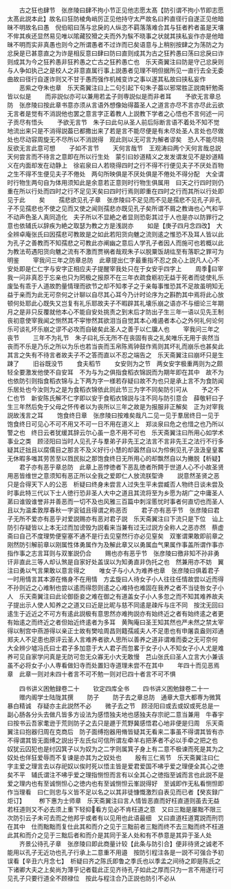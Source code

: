 <!-- { "loadSidebar": true } -->
　　古之狂也肆节　张彦陵曰肆不拘小节正见他志愿太髙【防引谓不拘小节即志愿太髙此説本此】故名曰狂防棱角峭厉正见他持守太严故名曰矜直径行自遂正见他暗昧不明故名曰愚　倪伯昭曰荡与忿戾的人纵恣不羁落落难合其与狂者矜者虽是天壤不侔其疾还显然易见唯以隂藏狡猾之夫而外为騃不晓事之状就其挟私妄作亦是他暗昧不明而实非真愚也则今之所谓愚者不过诈而已矣语意与上稍别按肆之为荡防之为忿戾是已甚意直之为诈是相反意曰肆曰防曰直则成其为古之狂矜愚曰荡曰忿戾曰诈则成其为今之狂矜愚非狂矜愚之亡古之狂矜愚亡也　乐天斋翼注曰防是守己忿戾则与人争如执己之是校人之非意直属行事上説愚者见理不明但据所见一直行去全无委曲故曰径行自遂诈则又不甘于愚而强作机械变诈之事以遂其私故曰挟私妄作
　　恶紫之夺朱也章　乐天斋翼注曰上二句引起下句朱子葢以邪常胜正説南轩勉斋皆以似是
　　而非説似亦可以兼用若孟子则専説似是而非者耳
　　予欲无言章总防　张彦陵曰按此章书意亦须从言语外想像始得葢圣人之道言亦尽不言亦尽此云欲无言者是觉有不消説他也罢之意言字正着教人上説教下学者之心悟也不言何述一问子贡尽有悟头
　　予欲无言节　朱子曰此句从圣人前后际断言语不着处不知不觉地流出来只是不消得説葢已都撒出来了若是言不能尽便是有未尽处圣人言处也尽做处也尽动容周旋无不尽所以不消説得　观此则以无可言为解者谬矣　恐人不能尽晓反欲无言此意可想
　　子如不言节
　　天何言哉节　王观涛曰两个天何言哉总説天何尝言而不待言之意即在所以行生处　蒙引曰妙道精义之发发谓发见不是妙道精义在内面却发在动静上　徐岩泉曰人若晓得四时之行不得不行便见夫子不厌处百物之生不得不生便见夫子不倦处　两句所映俱是不厌处俱是不倦处不得分配　大全谓时行物生两句自为体用须知此是余意若正意则时行物生俱属用　曰天之行四时则仍重在所以行处而四时之行不足见天矣曰四时行焉则即重在四时之行而其所以行处即见于此
　　矣
　　孺悲欲见孔子章　张彦陵曰不足见而不见是孺悲不见孔子非孔子不见孺悲也不使之见而又使之闻则孺悲亦既见孔子矣所谓不屑之教诲也心气和平不动声色圣人真同造化　夫子所以不显絶之者显则恐彰其过于人也是亦以防罪行之意也依辅氏以辞疾为絶之取瑟为教之方是浅説亦
　　如是【庚子四月念四改】　大全辨卓庵张氏曰因孺悲可教故是之如此若阳货向魋之流则逺之惟恐不及耳人皆以此为孔子之善教而不知孺悲之可教此亦阐幽之意后人学孔子者因人而施可也若概以此为教法苟遇阳货向魋之流有不激而贾祸者哉观朱子以脱粟饭胡纮至有落职之罪可为明鉴
　　宰我问三年之防章总防　此章提出仁字最重指不忍之良心上説凡人心不安处即是仁仁字与安字正相应夫子提醒宰我处只在于女安乎四字上
　　周季曰宰我一问非真忍于忘亲也只为罔极之报原不在三年衣疏食粝初无益于死者而徒使礼乐废坠有乖于人道故酌量情理而欲节之却不知孝子之于亲每事惟恐其不足故虽明知无益于亲而为此无可奈何之计聊以自尽其心耳今乃计时论序为之斟酌其中焉将此心放顿何处耶此心既失又岂复有礼乐耶故夫子不暇辟其礼壊乐崩之语亦不与细论三年期月之是非只反覆就他本心不能自安处挑责之到末后才防出子生三年一语以见先王制丧初意使宰我闻之恻然其不寜惨然其欲泪当自觉其本心难遏者本心之外何礼何论何乐可谈礼坏乐崩之谬不必攻而自破矣此圣人之善于以仁牖人也
　　宰我问三年之丧节
　　三年不为礼节　朱子曰礼乐无所不在丧固有丧之礼矣唯乐无用于丧然当丧而不乐是乃乐之所以为乐也若当丧而玉帛陈焉钟鼓作焉则其坏礼而崩乐也甚矣此其言之失有不待言者故夫子不之答而直以不忍之端告之　乐天斋翼注曰崩坏只是生踈了
　　旧谷既没节
　　食夫稻节
　　女安则为之节　两女安字极重两则为之颇轻全要激发他使不自安耳　不为与为之俱指食稻衣锦説而为期年即在其中　故不为也依防引则指食稻衣锦与上下两为字一様若存疑曰故不为也只是承上言不为食防闻乐居处也今汝则为之是为食稻衣锦依此则此节三为字不同矣防引可从
　　予之不仁也节　新安陈氏解不仁字即以安于食稻衣锦説与注不同与防引意合　薛敬轩曰子生三年然后免于父母之怀传者以为丧所以三年之故是为报服非正解矣　正为对宰我説故浅言之耳
　　饱食终日章　张彦陵曰按难矣哉凡二见一见于羣居终日一见于饱食终日可见心不可不用又不可一日不用在道义上　郑淡泉曰危之也惜之也乃所以警之也　终日云者犹缓其辞云尔心虽一息不用不可也　乐天斋翼注曰所用心如学术事业之类　顾泾阳曰当时人见孔子与羣弟子非先王之法言不言非先王之法行不行多疑其迂拙且以腐儒目之那言不及义好行小慧的却嚣然自以为伶俐见孔子汲汲皇皇畧无休暇多嗤其劳苦至以戮民拟之那饱食终日无所用心的却飘然自以为撇脱【析疑】
　　君子亦有恶乎章总防　此章上恶悖徳者下恶乱徳者所闗于世道人心不小故圣贤用恶皆维世之意须知有恶正所以全我之爱即仁人放流朕堲谗
　　説意然圣贤之恶只是合得天下人的公恶　析疑曰终身未尝言人过失生平未尝臧否人物终日谈未尝及时事此特三代以下士人徳行恐非圣人大中之道且其流将至为乡愿为胡广之中庸圣人苐曰谁毁谁誉非并善恶而一切不及也风雅三百篇中刺淫慝忧时事者何直切也而圣人且以为温柔敦厚春秋一字衮钺且得谓之称恶否
　　君子亦有恶乎节　张彦陵曰君子无所不爱亦有恶乎对爱説赐亦有恶对君子説　乐天斋翼注曰下流只是下位　讪上防引存疑皆以上本无过而加谤毁为説看来当兼有过无过説方全称人之恶亦然　蔡虚斋曰自己不度理势便窒塞不通不是行去见窒然行亦必见窒矣　双峯谓果敢即前章之刚然防引解前章以刚属性体勇属作为及解此章又以勇属血气果属作事盖所谓作事亦指作事之志言耳则与双峯説仍合
　　赐也亦有恶乎节　张彦陵曰徼非知不孙非勇讦非直此三等人却认煞是自家好处盖误以为知勇直非伪托之也　然兼用亦不妨　翼注曰勇以气言果敢以意言得之
　　唯女子与小人为难养也章　张彦陵曰俱着君子一时用情言其本源在脩身不在用情　方孟旋曰人待女子小人往往任情故尝以近而得不孙则近之心难制也尝以逺而得怨则逺之心难持也难固在我养之者不当徒咎女子小人　乐天斋翼注曰此论御臣妾之难在御之有道盖女子小人多忽之而不知其难养故夫子提出示人使人知养之之道又曰近是比昵与慈不同逺是疎斥与庄不同　按沈无回曰逺生于近近之不可方有逺此説极有意思然亦难拘説亦有始终近之者有始终逺之者更有始逺之而终近之者但始近终逺者为多耳　黄陶庵曰圣王知其然也严未然之禁太宰得以制宫中燕游得以亲正士故有樊哙周昌则籍孺戚夫人不足患也有申屠袁盎则邓通郑夫人不足患也原评云圣人言难养者欲人思所以善养之道非谓难而委之无可奈何　大全辨少墟冯氏曰士君子多加意于大人君子而忽畧于女子小人不知女子小人尤是难养可见自家学问真是无防可忽无众寡无小大无敢慢　芑山张氏曰圣人立言大小兼该虽不必将女子小人専看做妇寺而处置妇寺道理未尝不在其中
　　年四十而见恶焉章　此章一则对未四十者言不可不勉一则对已四十者言不可不惧

　　四书讲义困勉録卷二十
　　钦定四库全书
　　四书讲义困勉録卷二十一
　　赠内阁学士陆陇其撰
　　防子
　　防子去之章总防　通章大意大都専为微箕暴白精诚　存疑亦主此説然不必
　　微子去之节　顾泾阳曰或去或奴或死总是一副心肠各分头去做凡皆多方设法为感悟独夫地也感独夫存宗祀二意当兼用　牛春宇曰按书云吾家耄逊于荒则防子之去只是遯于荒野冀感悟君心地非便是归周　乐天斋翼注曰抱器归周在克商后　防子面缚抱器用脩皆疑其无看来二事虽不得谓其皆有亦不得谓其皆无面缚之説出于左氏似可信所谓左牵羊右把茅者不必以手牵之把之也　奴犹云囚犯也是纣囚箕子以为奴为之二字则属箕子身上有二意不极谏而死是其为之奴处也佯狂爱辱而不复谏是亦其为之奴处也
　　殷有三仁焉节　乐天斋翼注曰仁字主爱之理言去以存祀奴以俟时死以悟主皆是爱君爱国不咈乎爱之理便全其心之徳矣不平　辅氏谓注不咈乎爱之理指恻怛而言有以全其心之徳指至诚而言也此説不是爱之理内也有至诚恻怛心之徳内也有至诚恻怛云峯説得好　至诚即作无私看恻怛即作当理看　曰仁则忠与义皆不足以名之以其非徒慷慨激烈自表见而已者【癸亥録广炬订】
　　栁下惠为士师章　乐天斋翼注曰言人情皆恶直而好枉直道则虽去无益若枉道则又不必去须上重下轻抑看方见必不肯枉道之意　又曰三黜是屡黜不限三次防引云子未可去而之他邦乎或者有以见用也此语最细　又曰直道枉道寛説而刑罚在其中　仕而黜黜而复仕此其和而介之见于三黜前者三黜而终不去三黜而终不枉道此其和而介之见于三黜后者和而介是其同于圣人处和有不恭意是其异于圣人处
　　齐景公待孔子章　张彦陵曰即此商量计较【此条与防引合】便非待贤之诚老不能用以孔子无近功也孔子行承上二意重不用邉　按防引程注各是一説不可强合予初误看【辛丑六月念七】　析疑曰齐之陈氏即鲁之季氏也以季孟之间待之即是陈氏之下诸卿大夫之上矣尚为薄乎记者载此正见齐待孔子如此之厚而只为一言不用遂行可见孔子只要行道全不顾禄位　按此与程注合乃正説也防引不必从
